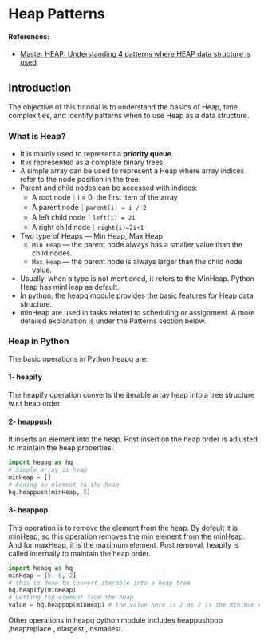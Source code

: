 # Heap Patterns

#### References:
- [Master HEAP: Understanding 4 patterns where HEAP data structure is used](https://leetcode.com/discuss/general-discussion/1127238/master-heap-by-solving-23-questions-in-4-patterns-category)


## Introduction
The objective of this tutorial is to understand the basics of Heap, time complexities, and identify patterns when to use Heap as a data structure.

### What is Heap?
- It is mainly used to represent a **priority queue**.
- It is represented as a complete binary trees.
- A simple array can be used to represent a Heap where array indices refer to the node position in the tree.
- Parent and child nodes can be accessed with indices:
  - A root node｜i = 0, the first item of the array
  - A parent node｜`parent(i) = i / 2`
  - A left child node｜`left(i) = 2i`
  - A right child node｜`right(i)=2i+1`
- Two type of Heaps — Min Heap, Max Heap
  - `Min Heap` — the parent node always has a smaller value than the child nodes.
  - `Max Heap` — the parent node is always larger than the child node value.
- Usually, when a type is not mentioned, it refers to the MinHeap. Python Heap has minHeap as default.
- In python, the heapq module provides the basic features for Heap data structure.
- minHeap are used in tasks related to scheduling or assignment. A more detailed explanation is under the Patterns section below.


### Heap in Python
 The basic operations in Python heapq are:
 #### 1- heapify
 The heapify operation converts the iterable array heap into a tree structure w.r.t heap order.
 #### 2- heappush
 It inserts an element into the heap. Post insertion the heap order is adjusted to maintain the heap properties.

  ```python
  import heapq as hq
  # Simple array is heap
  minHeap = []
  # Adding an element to the heap
  hq.heappush(minHeap, 5)
  ```

 #### 3- heappop
  This operation is to remove the element from the heap. By default it is minHeap, so this operation removes the min element from the minHeap. And for maxHeap, it is the maximum element. Post removal, heapify is called internally to maintain the heap order.

  ```python
  import heapq as hq
  minHeap = [5, 6, 2]
  # this is done to convert iterable into a heap tree
  hq.heapify(minHeap) 
  # Getting top element from the heap
  value = hq.heappop(minHeap) # the value here is 2 as 2 is the minimum value. 
  ```
Other operations in heapq python module includes heappushpop ,heapreplace , nlargest , nsmallest.



